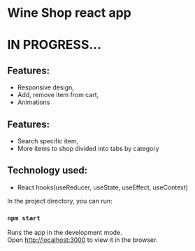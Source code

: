 # Wine Shop react app

# IN PROGRESS...

## Features:
- Responsive design,
- Add, remove item from cart,
- Animations
## Features:
- Search specific item,
- More items to shop divided into tabs by category
## Technology used:
- React hooks(useReducer, useState, useEffect, useContext)

In the project directory, you can run:

### `npm start`

Runs the app in the development mode.\
Open [http://localhost:3000](http://localhost:3000) to view it in the browser.

